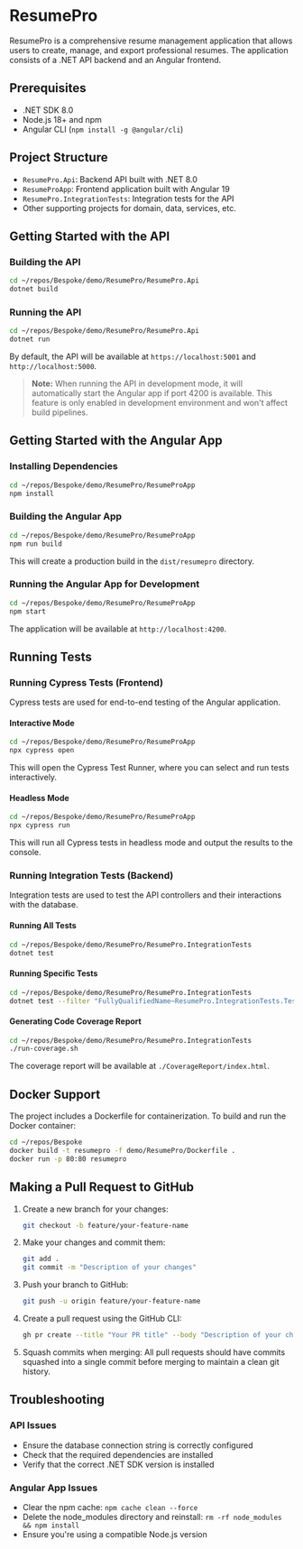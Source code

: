 # ResumePro

ResumePro is a comprehensive resume management application that allows users to create, manage, and export professional resumes. The application consists of a .NET API backend and an Angular frontend.

## Prerequisites

- .NET SDK 8.0
- Node.js 18+ and npm
- Angular CLI (`npm install -g @angular/cli`)

## Project Structure

- `ResumePro.Api`: Backend API built with .NET 8.0
- `ResumeProApp`: Frontend application built with Angular 19
- `ResumePro.IntegrationTests`: Integration tests for the API
- Other supporting projects for domain, data, services, etc.

## Getting Started with the API

### Building the API

```bash
cd ~/repos/Bespoke/demo/ResumePro/ResumePro.Api
dotnet build
```

### Running the API

```bash
cd ~/repos/Bespoke/demo/ResumePro/ResumePro.Api
dotnet run
```

By default, the API will be available at `https://localhost:5001` and `http://localhost:5000`.

> **Note:** When running the API in development mode, it will automatically start the Angular app if port 4200 is available. This feature is only enabled in development environment and won't affect build pipelines.

## Getting Started with the Angular App

### Installing Dependencies

```bash
cd ~/repos/Bespoke/demo/ResumePro/ResumeProApp
npm install
```

### Building the Angular App

```bash
cd ~/repos/Bespoke/demo/ResumePro/ResumeProApp
npm run build
```

This will create a production build in the `dist/resumepro` directory.

### Running the Angular App for Development

```bash
cd ~/repos/Bespoke/demo/ResumePro/ResumeProApp
npm start
```

The application will be available at `http://localhost:4200`.

## Running Tests

### Running Cypress Tests (Frontend)

Cypress tests are used for end-to-end testing of the Angular application.

#### Interactive Mode

```bash
cd ~/repos/Bespoke/demo/ResumePro/ResumeProApp
npx cypress open
```

This will open the Cypress Test Runner, where you can select and run tests interactively.

#### Headless Mode

```bash
cd ~/repos/Bespoke/demo/ResumePro/ResumeProApp
npx cypress run
```

This will run all Cypress tests in headless mode and output the results to the console.

### Running Integration Tests (Backend)

Integration tests are used to test the API controllers and their interactions with the database.

#### Running All Tests

```bash
cd ~/repos/Bespoke/demo/ResumePro/ResumePro.IntegrationTests
dotnet test
```

#### Running Specific Tests

```bash
cd ~/repos/Bespoke/demo/ResumePro/ResumePro.IntegrationTests
dotnet test --filter "FullyQualifiedName~ResumePro.IntegrationTests.Tests.Controllers.ControllerNameTests"
```

#### Generating Code Coverage Report

```bash
cd ~/repos/Bespoke/demo/ResumePro/ResumePro.IntegrationTests
./run-coverage.sh
```

The coverage report will be available at `./CoverageReport/index.html`.

## Docker Support

The project includes a Dockerfile for containerization. To build and run the Docker container:

```bash
cd ~/repos/Bespoke
docker build -t resumepro -f demo/ResumePro/Dockerfile .
docker run -p 80:80 resumepro
```

## Making a Pull Request to GitHub

1. Create a new branch for your changes:
   ```bash
   git checkout -b feature/your-feature-name
   ```

2. Make your changes and commit them:
   ```bash
   git add .
   git commit -m "Description of your changes"
   ```

3. Push your branch to GitHub:
   ```bash
   git push -u origin feature/your-feature-name
   ```

4. Create a pull request using the GitHub CLI:
   ```bash
   gh pr create --title "Your PR title" --body "Description of your changes"
   ```

5. Squash commits when merging:
   All pull requests should have commits squashed into a single commit before merging to maintain a clean git history.

## Troubleshooting

### API Issues
- Ensure the database connection string is correctly configured
- Check that the required dependencies are installed
- Verify that the correct .NET SDK version is installed

### Angular App Issues
- Clear the npm cache: `npm cache clean --force`
- Delete the node_modules directory and reinstall: `rm -rf node_modules && npm install`
- Ensure you're using a compatible Node.js version
